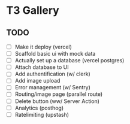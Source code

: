 # T3 Gallery

## TODO

- [ ] Make it deploy (vercel)
- [ ] Scaffold basic ui with mock data
- [ ] Actually set up a database (vercel postgres)
- [ ] Attach database to UI
- [ ] Add authentification (w/ clerk)
- [ ] Add image upload
- [ ] Error management (w/ Sentry)
- [ ] Routing/image page (parallel route)
- [ ] Delete button (ww/ Server Action)
- [ ] Analytics (posthog)
- [ ] Ratelimiting (upstash)